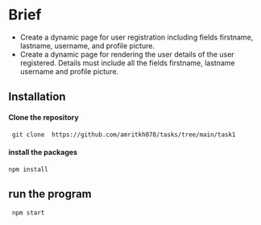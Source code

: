 # Brief

- Create a dynamic page for user registration including fields firstname, lastname, username, and profile picture.
- Create a dynamic page for rendering the user details of the user registered. Details must include all the fields firstname, lastname
  username and profile picture.

## Installation

#### Clone the repository

` git clone  https://github.com/amritkh078/tasks/tree/main/task1`

#### install the packages

`npm install`

## run the program

` npm start`

